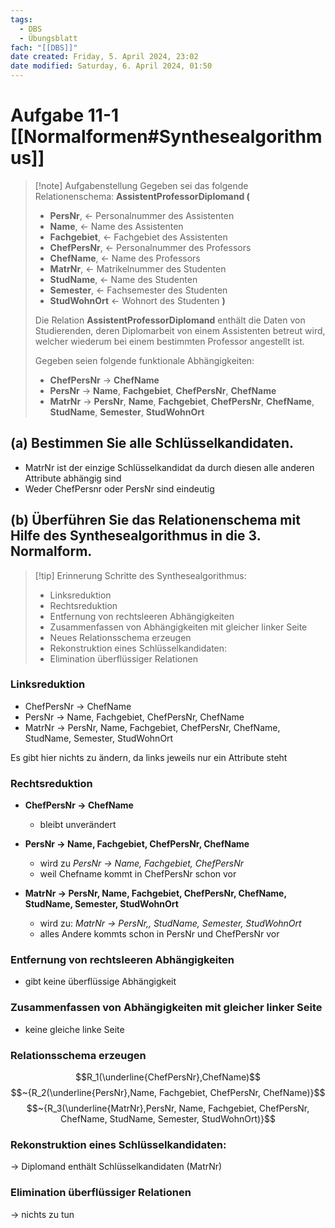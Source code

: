 ```yaml
---
tags:
  - DBS
  - Übungsblatt
fach: "[[DBS]]"
date created: Friday, 5. April 2024, 23:02
date modified: Saturday, 6. April 2024, 01:50
---
```


# Aufgabe 11-1 [[Normalformen#Synthesealgorithmus]]


>[!note] Aufgabenstellung
>Gegeben sei das folgende Relationenschema:
>**AssistentProfessorDiplomand (**
>- **PersNr**, ← Personalnummer des Assistenten
>- **Name**, ← Name des Assistenten
>- **Fachgebiet**, ← Fachgebiet des Assistenten
>- **ChefPersNr**, ← Personalnummer des Professors
>- **ChefName**, ← Name des Professors
>- **MatrNr**, ← Matrikelnummer des Studenten
>- **StudName**, ← Name des Studenten
>- **Semester**, ← Fachsemester des Studenten
>- **StudWohnOrt** ← Wohnort des Studenten
>**)**
>
>Die Relation **AssistentProfessorDiplomand** enthält die Daten von Studierenden, deren Diplomarbeit von einem Assistenten betreut wird, welcher wiederum bei einem bestimmten Professor angestellt ist.
>
>Gegeben seien folgende funktionale Abhängigkeiten:
>- **ChefPersNr** → **ChefName**
>- **PersNr** → **Name**, **Fachgebiet**, **ChefPersNr**, **ChefName**
>- **MatrNr** → **PersNr**, **Name**, **Fachgebiet**, **ChefPersNr**, **ChefName**, **StudName**, **Semester**, **StudWohnOrt**
## (a) Bestimmen Sie alle Schlüsselkandidaten.

- MatrNr ist der einzige Schlüsselkandidat da durch diesen alle anderen Attribute abhängig sind
- Weder ChefPersnr oder PersNr sind eindeutig
## (b) Überführen Sie das Relationenschema mit Hilfe des Synthesealgorithmus in die 3. Normalform.

>[!tip] Erinnerung
>Schritte des Synthesealgorithmus:
>- Linksreduktion
>- Rechtsreduktion
>- Entfernung von rechtsleeren Abhängigkeiten
>- Zusammenfassen von Abhängigkeiten mit gleicher linker Seite
>- Neues Relationsschema erzeugen 
>- Rekonstruktion eines Schlüsselkandidaten:
>- Elimination überflüssiger Relationen

### Linksreduktion

- ChefPersNr → ChefName
- PersNr → Name, Fachgebiet, ChefPersNr, ChefName
- MatrNr → PersNr, Name, Fachgebiet, ChefPersNr, ChefName, StudName, Semester, StudWohnOrt

Es gibt hier nichts zu ändern, da links jeweils nur ein Attribute steht

### Rechtsreduktion

- **ChefPersNr → ChefName**
	- bleibt unverändert

- **PersNr → Name, Fachgebiet, ChefPersNr, ChefName**
	- wird zu *PersNr → Name, Fachgebiet, ChefPersNr*
	- weil Chefname kommt in ChefPersNr schon vor 

- **MatrNr → PersNr, Name, Fachgebiet, ChefPersNr, ChefName, StudName, Semester, StudWohnOrt**
	- wird zu: *MatrNr → PersNr,, StudName, Semester, StudWohnOrt*
	- alles Andere kommts schon in PersNr und ChefPersNr vor

### Entfernung von rechtsleeren Abhängigkeiten

- gibt keine überflüssige Abhängigkeit

### Zusammenfassen von Abhängigkeiten mit gleicher linker Seite

- keine gleiche linke Seite

### Relationsschema erzeugen

$$R_1(\underline{ChefPersNr},ChefName)$$
$$~{R_2(\underline{PersNr},Name, Fachgebiet, ChefPersNr, ChefName)}$$
$$~{R_3(\underline{MatrNr},PersNr, Name, Fachgebiet, ChefPersNr, ChefName, StudName, Semester, StudWohnOrt)}$$

### Rekonstruktion eines Schlüsselkandidaten:

→ Diplomand enthält Schlüsselkandidaten (MatrNr)

### Elimination überflüssiger Relationen

→ nichts zu tun